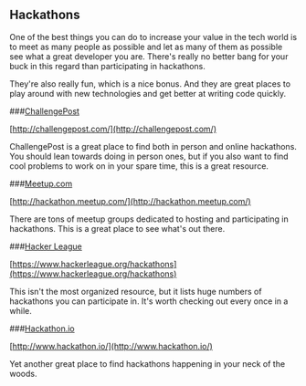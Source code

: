 ## Hackathons

One of the best things you can do to increase your value in the tech world is to meet as many people as possible and let as many of them as possible see what a great developer you are. There's really no better bang for your buck in this regard than participating in hackathons.

They're also really fun, which is a nice bonus. And they are great places to play around with new technologies and get better at writing code quickly.

###[ChallengePost](http://challengepost.com/)

[http://challengepost.com/](http://challengepost.com/)

ChallengePost is a great place to find both in person and online hackathons. You should lean towards doing in person ones, but if you also want to find cool problems to work on in your spare time, this is a great resource.

###[Meetup.com](http://hackathon.meetup.com/)

[http://hackathon.meetup.com/](http://hackathon.meetup.com/)

There are tons of meetup groups dedicated to hosting and participating in hackathons. This is a great place to see what's out there.


###[Hacker League](https://www.hackerleague.org/hackathons)

[https://www.hackerleague.org/hackathons](https://www.hackerleague.org/hackathons)

This isn't the most organized resource, but it lists huge numbers of hackathons you can participate in. It's worth checking out every once in a while.


###[Hackathon.io](http://www.hackathon.io/)

[http://www.hackathon.io/](http://www.hackathon.io/)

Yet another great place to find hackathons happening in your neck of the woods.
